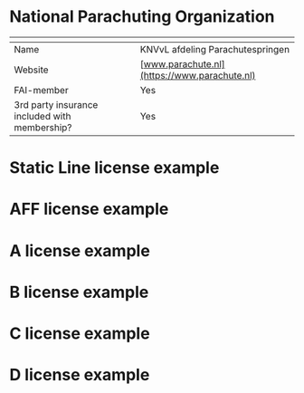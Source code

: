 # National Parachuting Organization

| <!-- -->     | <!-- -->    |
|--------------|-------------|
| Name         | KNVvL afdeling Parachutespringen |
| Website      | [www.parachute.nl](https://www.parachute.nl)  |
| FAI-member   | Yes |
| 3rd party insurance included with membership? | Yes |

# Static Line license example

# AFF license example

# A license example

# B license example

# C license example

# D license example
